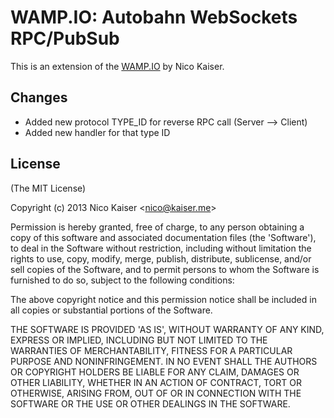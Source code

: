 
# WAMP.IO: Autobahn WebSockets RPC/PubSub

This is an extension of the [WAMP.IO](https://github.com/nicokaiser/wamp.io) by Nico Kaiser.

## Changes

- Added new protocol TYPE_ID for reverse RPC call (Server --> Client)
- Added new handler for that type ID


## License 

(The MIT License)

Copyright (c) 2013 Nico Kaiser &lt;nico@kaiser.me&gt;

Permission is hereby granted, free of charge, to any person obtaining
a copy of this software and associated documentation files (the
'Software'), to deal in the Software without restriction, including
without limitation the rights to use, copy, modify, merge, publish,
distribute, sublicense, and/or sell copies of the Software, and to
permit persons to whom the Software is furnished to do so, subject to
the following conditions:

The above copyright notice and this permission notice shall be
included in all copies or substantial portions of the Software.

THE SOFTWARE IS PROVIDED 'AS IS', WITHOUT WARRANTY OF ANY KIND,
EXPRESS OR IMPLIED, INCLUDING BUT NOT LIMITED TO THE WARRANTIES OF
MERCHANTABILITY, FITNESS FOR A PARTICULAR PURPOSE AND NONINFRINGEMENT.
IN NO EVENT SHALL THE AUTHORS OR COPYRIGHT HOLDERS BE LIABLE FOR ANY
CLAIM, DAMAGES OR OTHER LIABILITY, WHETHER IN AN ACTION OF CONTRACT,
TORT OR OTHERWISE, ARISING FROM, OUT OF OR IN CONNECTION WITH THE
SOFTWARE OR THE USE OR OTHER DEALINGS IN THE SOFTWARE.
